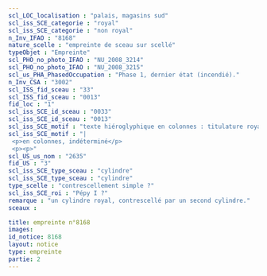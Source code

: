 ```yaml
---
scl_LOC_localisation : "palais, magasins sud"
scl_iss_SCE_categorie : "royal"
scl_iss_SCE_categorie : "non royal"
n_Inv_IFAO : "8168"
nature_scelle : "empreinte de sceau sur scellé"
typeObjet : "Empreinte"
scl_PHO_no_photo_IFAO : "NU_2008_3214"
scl_PHO_no_photo_IFAO : "NU_2008_3215"
scl_us_PHA_PhasedOccupation : "Phase 1, dernier état (incendié)."
n_Inv_CSA : "3002"
scl_ISS_fid_sceau : "33"
scl_ISS_fid_sceau : "0013"
fid_loc : "1"
scl_iss_SCE_id_sceau : "0033"
scl_iss_SCE_id_sceau : "0013"
scl_iss_SCE_motif : "texte hiéroglyphique en colonnes : titulature royale et épithètes de fonctionnaire."
scl_iss_SCE_motif : "|
 <p>en colonnes, indéterminé</p>
 <p><p>"
scl_US_us_nom : "2635"
fid_US : "3"
scl_iss_SCE_type_sceau : "cylindre"
scl_iss_SCE_type_sceau : "cylindre"
type_scelle : "contrescellement simple ?"
scl_iss_SCE_roi : "Pépy I ?"
remarque : "un cylindre royal, contrescellé par un second cylindre."
sceaux :

title: empreinte n°8168
images: 
id_notice: 8168
layout: notice
type: empreinte
partie: 2
---
```

